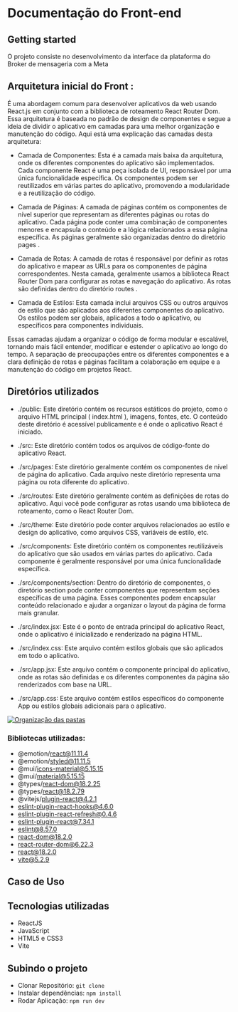 # Documentação do Front-end


## Getting started

O projeto consiste no desenvolvimento da interface da plataforma do Broker de mensageria com a Meta

## Arquitetura inicial do Front :

É uma abordagem comum para desenvolver aplicativos da web usando React.js em conjunto
com a biblioteca de roteamento React Router Dom. 
Essa arquitetura é baseada no padrão de design de componentes e segue a ideia de dividir
o aplicativo em camadas para uma melhor organização e manutenção do código.
Aqui está uma explicação das camadas desta arquitetura:

- Camada de Componentes: Esta é a camada mais baixa da arquitetura, onde os diferentes
componentes do aplicativo são implementados. Cada componente React é
uma peça isolada de UI, responsável por uma única funcionalidade específica. Os
componentes podem ser reutilizados em várias partes do aplicativo, promovendo a modularidade e a reutilização do código.

- Camada de Páginas: A camada de páginas contém os componentes de nível superior
que representam as diferentes páginas ou rotas do aplicativo. Cada página pode conter
uma combinação de componentes menores e encapsula o conteúdo e a lógica relacionados
a essa página específica. As páginas geralmente são organizadas dentro do
diretório pages .

- Camada de Rotas: A camada de rotas é responsável por definir as rotas do aplicativo
e mapear as URLs para os componentes de página correspondentes. Nesta camada,
geralmente usamos a biblioteca React Router Dom para configurar as rotas e navegação do aplicativo. As rotas são definidas dentro do diretório routes .

- Camada de Estilos Esta camada inclui arquivos CSS ou outros arquivos de estilo que
são aplicados aos diferentes componentes do aplicativo. Os estilos podem ser globais,
aplicados a todo o aplicativo, ou específicos para componentes individuais.

Essas camadas ajudam a organizar o código de forma modular e escalável, tornando mais fácil
entender, modificar e estender o aplicativo ao longo do tempo. A separação de preocupações
entre os diferentes componentes e a clara definição de rotas e páginas facilitam a
colaboração em equipe e a manutenção do código em projetos React.

## Diretórios utilizados

- ./public: Este diretório contém os recursos estáticos do projeto, como o arquivo HTML
principal ( index.html ), imagens, fontes, etc. O conteúdo deste diretório é acessível publicamente e é onde o aplicativo React é iniciado.

- ./src: Este diretório contém todos os arquivos de código-fonte do aplicativo React.

- ./src/pages Este diretório geralmente contém os componentes de nível de página
do aplicativo. Cada arquivo neste diretório representa uma página ou rota diferente do aplicativo.

- ./src/routes Este diretório geralmente contém as definições de rotas do aplicativo.
Aqui você pode configurar as rotas usando uma biblioteca de roteamento, como o React Router Dom.

- ./src/theme Este diretório pode conter arquivos relacionados ao estilo e design do
aplicativo, como arquivos CSS, variáveis de estilo, etc.

- ./src/components Este diretório contém os componentes reutilizáveis do aplicativo que
são usados em várias partes do aplicativo. Cada componente é geralmente responsável por uma única funcionalidade específica.

- ./src/components/section Dentro do diretório de componentes, o diretório
section pode conter componentes que representam seções específicas de uma
página. Esses componentes podem encapsular conteúdo relacionado e ajudar a organizar o layout da página de forma mais granular.

- ./src/index.jsx Este é o ponto de entrada principal do aplicativo React, onde o
aplicativo é inicializado e renderizado na página HTML.

- ./src/index.css Este arquivo contém estilos globais que são aplicados em todo o aplicativo.

- ./src/app.jsx Este arquivo contém o componente principal do aplicativo, onde as
rotas são definidas e os diferentes componentes da página são renderizados com base na URL.

- ./src/app.css Este arquivo contém estilos específicos do componente App ou estilos globais adicionais para o aplicativo.


[![ Organização das pastas ](https://gitlab.digitro.com.br/csi-servicos/broker-meta/-/raw/main/modelo_api_com_mensageria_produtor/imgs/Diagrama_Modelo_API_com_mensageria.png " Organização das pastas ")](https://gitlab.digitro.com.br/csi-servicos/broker-meta/-/raw/main/modelo_api_com_mensageria_produtor/imgs/Diagrama_Modelo_API_com_mensageria.pngg " Organização das pastas ")

### Bibliotecas utilizadas:

- @emotion/react@11.11.4
- @emotion/styled@11.11.5
- @mui/icons-material@5.15.15
- @mui/material@5.15.15
- @types/react-dom@18.2.25
- @types/react@18.2.79
- @vitejs/plugin-react@4.2.1
- eslint-plugin-react-hooks@4.6.0
- eslint-plugin-react-refresh@0.4.6
- eslint-plugin-react@7.34.1
- eslint@8.57.0
- react-dom@18.2.0
- react-router-dom@6.22.3
- react@18.2.0
- vite@5.2.9


## Caso de Uso


## Tecnologias utilizadas

- ReactJS
- JavaScript
- HTML5 e CSS3
- Vite

## Subindo o projeto

- Clonar Repositório: `git clone `
- Instalar dependências: `npm install`
- Rodar Aplicação: `npm run dev`
